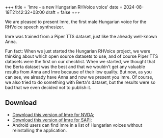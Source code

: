 +++
title = 'Imre - a new Hungarian RHVoice voice'
date = 2024-08-18T21:42:32+03:00
draft = false
+++

We are pleased to present Imre, the first male Hungarian voice for the RHVoice speech synthesizer.

Imre was trained from a Piper TTS dataset, just like the already well-known Anna.

Fun fact: When we just started the Hungarian RHVoice project, we were thinking about which open source datasets to use, and of course Piper TTS datasets were the first on our checklist.
When we started, we thought that the Berta dataset was the best and that we wouldn't get any valuable results from Anna and Imre because of their low quality.
But now, as you can see, we already have Anna and now we present you Imre.
Of course, we also tried to do something with Berta's dataset, but the results were so bad that we even decided not to publish it.

## Download

* [Download this version of Imre for NVDA](https://storage.cyrmax.ru/rhvoice/vce/RHVoice-voice-Hungarian-Imre-Beta-4.0.1007.11.nvda-addon);
* [Download this version of Imre for SAPI](https://storage.cyrmax.ru/rhvoice/vce/RHVoice-voice-Hungarian-Imre-Beta-v4.0.1007.21-setup.exe);
* Android users can find Imre in a list of Hungarian voices without reinstalling the application.
